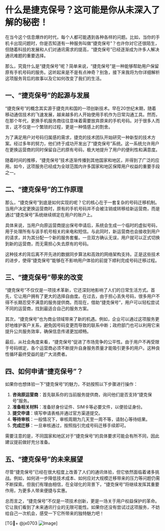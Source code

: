 # 什么是捷克保号？这可能是你从未深入了解的秘密！

在当今这个信息爆炸的时代，每个人都可能遇到各种各样的问题。比如，当你的手机卡出现问题时，你是否知道有一种服务叫做“捷克保号”？也许你对它还很陌生，但随着科技的发展和人们对通讯需求的提高，“捷克保号”已经逐渐成为许多人解决通讯难题的重要选择。

那么，究竟什么是“捷克保号”呢？简单来说，“捷克保号”是一种能够帮助用户保留原有手机号码的服务。这听起来是不是有点神奇？别急，接下来我将为你详细解析这项服务背后的故事以及它如何改变了我们的生活。

## 一、“捷克保号”的起源与发展

“捷克保号”的概念其实源于捷克共和国的一项创新技术。早在20世纪末期，随着移动通信技术的飞速发展，越来越多的人开始使用手机作为日常沟通工具。然而，在那个年代，更换手机服务商往往意味着需要放弃原来的手机号码。对于很多人而言，这不仅是一个繁琐的过程，更是一种情感上的割舍。

为了满足用户对号码归属感的需求，捷克的技术团队开始研究一种新型的技术方案。经过多年的努力，他们终于成功开发出了“捷克保号”系统。这一系统允许用户在更换运营商的同时保留自己的原有号码，极大地提升了用户的便利性和满意度。

随着时间的推移，“捷克保号”技术逐渐传播到其他国家和地区，并得到了广泛的应用。如今，这项服务已经成为全球范围内许多国家和地区保障用户权益的重要手段之一。

## 二、“捷克保号”的工作原理

那么，“捷克保号”到底是如何实现的呢？它的核心在于一套复杂的号码迁移机制。当用户决定更换运营商时，原有的手机号码并不会被注销或转移给新运营商，而是通过“捷克保号”系统继续绑定在用户的账户上。

具体来说，当用户向原运营商提出保号申请后，系统会生成一个临时的虚拟号码，用于处理所有与该手机号相关的来电和短信。与此同时，新运营商也会接收到用户的请求，并为其分配一个新的服务套餐。一旦双方确认无误，用户就可以正式切换到新的运营商，而无需担心失去原有的号码。

这种技术的背后离不开先进的数据同步算法和高效的网络架构支持。正是这些技术的进步，使得“捷克保号”能够在不影响用户体验的前提下顺利完成号码迁移过程。

## 三、“捷克保号”带来的改变

“捷克保号”不仅仅是一项技术革新，它还深刻地影响了人们的日常生活方式。首先，它让用户拥有了更大的选择自由度。在过去，由于担心丢失号码，很多用户不得不长期忍受不满意的服务提供商。而现在，借助“捷克保号”，用户可以轻松尝试不同的运营商，找到最适合自己的服务方案。

其次，“捷克保号”也为商业领域带来了新的机遇。例如，企业可以通过这项服务更好地维护客户关系，避免因号码变更而导致的联系中断；政府部门也可以利用它来提升公共服务效率，确保信息传递更加顺畅。

最后，从社会角度来看，“捷克保号”促进了市场竞争的公平性。由于用户不再受限于号码绑定，各个运营商必须不断提升自身服务质量才能吸引更多的用户。这种良性循环最终受益的是广大消费者。

## 四、如何申请“捷克保号”？

如果你也想体验一下“捷克保号”的魅力，不妨按照以下步骤进行操作：

1. **咨询原运营商**：首先联系你的当前服务提供商，询问他们是否支持“捷克保号”服务。
2. **准备相关材料**：准备好身份证件、SIM卡等必要文件，以便验证身份。
3. **提交申请**：填写申请表格并通过官方渠道提交。
4. **等待审核**：一般情况下，审核周期为几天至一周不等，请耐心等待结果。
5. **完成迁移**：一旦审核通过，按照指引完成号码迁移手续即可。

需要注意的是，不同国家和地区对于“捷克保号”的具体要求可能会有所不同，因此建议提前做好充分准备。

## 五、“捷克保号”的未来展望

尽管“捷克保号”已经在很大程度上改善了人们的通讯体验，但它依然面临着诸多挑战。例如，如何进一步降低技术成本、如何应对大规模迁移带来的压力等问题仍需不断探索。但我们有理由相信，在全球化的背景下，“捷克保号”将继续发挥其重要作用，为更多人带来便捷与实惠。

总而言之，“捷克保号”不仅是一项技术创新，更是一场关于用户权益保护的革命。它让我们看到了未来通讯行业的无限可能性。如果你还没有尝试过这项服务，不妨给自己一次机会，感受一下它所带来的独特魅力吧！

[TG💪+ @jx0703 ![Image](https://github.com/user-attachments/assets/dbca1d08-cadb-493c-b0ec-ad6f7a83f270)]